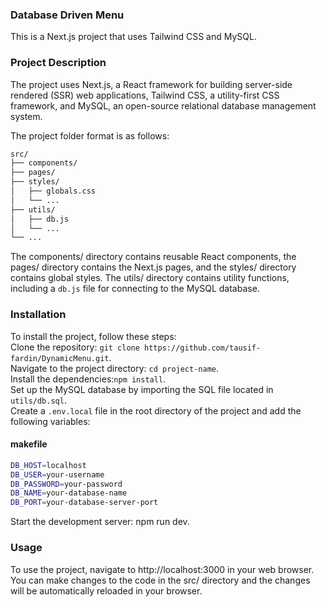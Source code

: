 
### Database Driven Menu
This is a Next.js project that uses Tailwind CSS and MySQL.

### Project Description
The project uses Next.js, a React framework for building server-side rendered (SSR) web applications, Tailwind CSS, a utility-first CSS framework, and MySQL, an open-source relational database management system.

The project folder format is as follows:
```bash
src/
├── components/
├── pages/
├── styles/
│   ├── globals.css
│   └── ...
├── utils/
│   ├── db.js
│   └── ...
└── ...
```
The components/ directory contains reusable React components, the pages/ directory contains the Next.js pages, and the styles/ directory contains global styles. The utils/ directory contains utility functions, including a ```db.js``` file for connecting to the MySQL database.

### Installation
To install the project, follow these steps:
<br />
Clone the repository: ```git clone https://github.com/tausif-fardin/DynamicMenu.git```.<br />
Navigate to the project directory: ```cd project-name```.<br />
Install the dependencies:```npm install```.<br />
Set up the MySQL database by importing the SQL file located in ```utils/db.sql```.<br />
Create a ```.env.local``` file in the root directory of the project and add the following variables:<br />
#### makefile
```bash
DB_HOST=localhost
DB_USER=your-username
DB_PASSWORD=your-password
DB_NAME=your-database-name
DB_PORT=your-database-server-port
```

Start the development server: npm run dev.
### Usage
To use the project, navigate to http://localhost:3000 in your web browser. You can make changes to the code in the src/ directory and the changes will be automatically reloaded in your browser.

